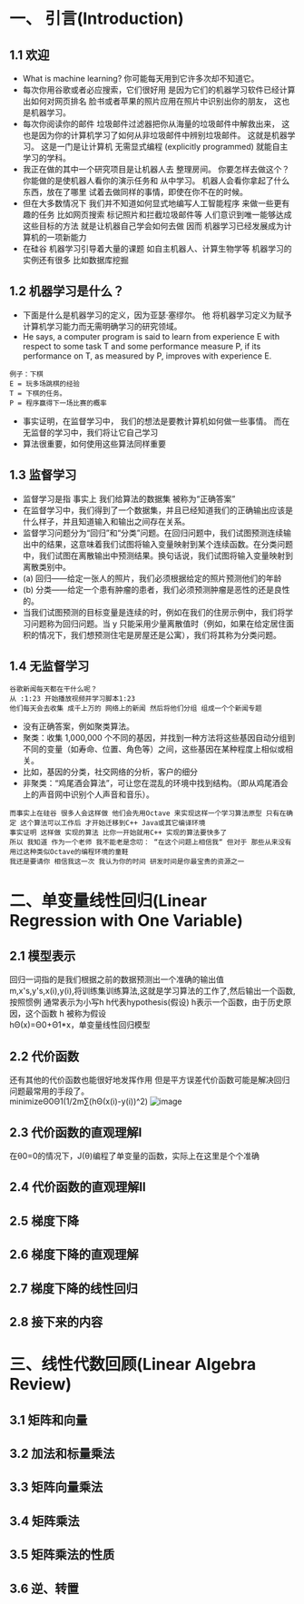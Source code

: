 # 一、 引言(Introduction)

## 1.1 欢迎
- What is machine learning? 你可能每天用到它许多次却不知道它。 
- 每次你用谷歌或者必应搜索，它们很好用 是因为它们的机器学习软件已经计算出如何对网页排名 脸书或者苹果的照片应用在照片中识别出你的朋友， 这也是机器学习。
-  每次你阅读你的邮件 垃圾邮件过滤器把你从海量的垃圾邮件中解救出来， 这也是因为你的计算机学习了如何从非垃圾邮件中辨别垃圾邮件。 这就是机器学习。 这是一门是让计算机 无需显式编程 (explicitly programmed) 就能自主学习的学科。 
-  我正在做的其中一个研究项目是让机器人去 整理房间。 你要怎样去做这个？ 你能做的是使机器人看你的演示任务和 从中学习。 机器人会看你拿起了什么东西，放在了哪里 试着去做同样的事情，即使在你不在的时候。 
-  但在大多数情况下 我们并不知道如何显式地编写人工智能程序 来做一些更有趣的任务 比如网页搜索 标记照片和拦截垃圾邮件等 人们意识到唯一能够达成这些目标的方法 就是让机器自己学会如何去做 因而 机器学习已经发展成为计算机的一项新能力
- 在硅谷 机器学习引导着大量的课题 如自主机器人、计算生物学等 机器学习的实例还有很多 比如数据库挖掘
## 1.2 机器学习是什么？
- 下面是什么是机器学习的定义，因为亚瑟·塞缪尔。 他 将机器学习定义为赋予计算机学习能力而无需明确学习的研究领域。
- He says, a computer program is said to learn from experience E with respect to some task T and some performance measure P, if its performance on T, as measured by P, improves with experience E.
```
例子：下棋
E = 玩多场跳棋的经验
T = 下棋的任务。
P = 程序赢得下一场比赛的概率
```
- 事实证明，在监督学习中， 我们的想法是要教计算机如何做一些事情。 而在无监督的学习中，我们将让它自己学习
- 算法很重要，如何使用这些算法同样重要
## 1.3 监督学习
- 监督学习是指 事实上 我们给算法的数据集 被称为“正确答案” 
- 在监督学习中，我们得到了一个数据集，并且已经知道我们的正确输出应该是什么样子，并且知道输入和输出之间存在关系。
- 监督学习问题分为“回归”和“分类”问题。在回归问题中，我们试图预测连续输出中的结果，这意味着我们试图将输入变量映射到某个连续函数。在分类问题中，我们试图在离散输出中预测结果。换句话说，我们试图将输入变量映射到离散类别中。
- (a) 回归——给定一张人的照片，我们必须根据给定的照片预测他们的年龄
- (b) 分类——给定一个患有肿瘤的患者，我们必须预测肿瘤是恶性的还是良性的。 
- 当我们试图预测的目标变量是连续的时，例如在我们的住房示例中，我们将学习问题称为回归问题。当 y 只能采用少量离散值时（例如，如果在给定居住面积的情况下，我们想预测住宅是房屋还是公寓），我们将其称为分类问题。
## 1.4 无监督学习
```
谷歌新闻每天都在干什么呢？
从 :1:23 开始播放视频并学习脚本1:23
他们每天会去收集 成千上万的 网络上的新闻 然后将他们分组 组成一个个新闻专题
```
- 没有正确答案，例如聚类算法。
- 聚类：收集 1,000,000 个不同的基因，并找到一种方法将这些基因自动分组到不同的变量（如寿命、位置、角色等）之间，这些基因在某种程度上相似或相关。
- 比如，基因的分类，社交网络的分析，客户的细分
- 非聚类：“鸡尾酒会算法”，可让您在混乱的环境中找到结构。（即从鸡尾酒会上的声音网中识别个人声音和音乐）。
```
而事实上在硅谷 很多人会这样做 他们会先用Octave 来实现这样一个学习算法原型 只有在确定 这个算法可以工作后 才开始迁移到C++ Java或其它编译环境
事实证明 这样做 实现的算法 比你一开始就用C++ 实现的算法要快多了
所以 我知道 作为一个老师 我不能老是念叨： “在这个问题上相信我“ 但对于 那些从来没有用过这种类似Octave的编程环境的童鞋  
我还是要请你 相信我这一次 我认为你的时间 研发时间是你最宝贵的资源之一
```
# 二、单变量线性回归(Linear Regression with One Variable)

## 2.1 模型表示
回归一词指的是我们根据之前的数据预测出一个准确的输出值</br>
m,x's,y's,x(i),y(i),将训练集训练算法,这就是学习算法的工作了,然后输出一个函数,按照惯例 通常表示为小写h h代表hypothesis(假设) h表示一个函数，由于历史原因，这个函数 h 被称为假设</br>
hΘ(x)=Θ0+Θ1*x，单变量线性回归模型
## 2.2 代价函数
还有其他的代价函数也能很好地发挥作用 但是平方误差代价函数可能是解决回归问题最常用的手段了。</br>
minimizeΘ0Θ1(1/2m∑(hΘ(x(i)-y(i))^2)
![image](https://user-images.githubusercontent.com/51777429/120885214-54421b80-c61a-11eb-8d36-0b79abef0467.png)
## 2.3 代价函数的直观理解I
在θ0=0的情况下，J(θ)编程了单变量的函数，实际上在这里是个个准确
## 2.4 代价函数的直观理解II

## 2.5 梯度下降

## 2.6 梯度下降的直观理解

## 2.7 梯度下降的线性回归

## 2.8 接下来的内容

# 三、线性代数回顾(Linear Algebra Review)

## 3.1 矩阵和向量

## 3.2 加法和标量乘法

## 3.3 矩阵向量乘法

## 3.4 矩阵乘法

## 3.5 矩阵乘法的性质

## 3.6 逆、转置
